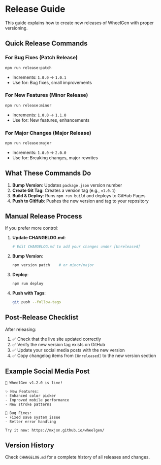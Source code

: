 # Release Guide

This guide explains how to create new releases of WheelGen with proper versioning.

## Quick Release Commands

### For Bug Fixes (Patch Release)
```bash
npm run release:patch
```
- Increments: `1.0.0` → `1.0.1`
- Use for: Bug fixes, small improvements

### For New Features (Minor Release)
```bash
npm run release:minor
```
- Increments: `1.0.0` → `1.1.0`
- Use for: New features, enhancements

### For Major Changes (Major Release)
```bash
npm run release:major
```
- Increments: `1.0.0` → `2.0.0`
- Use for: Breaking changes, major rewrites

## What These Commands Do

1. **Bump Version**: Updates `package.json` version number
2. **Create Git Tag**: Creates a version tag (e.g., `v1.0.1`)
3. **Build & Deploy**: Runs `npm run build` and deploys to GitHub Pages
4. **Push to GitHub**: Pushes the new version and tag to your repository

## Manual Release Process

If you prefer more control:

1. **Update CHANGELOG.md**:
   ```bash
   # Edit CHANGELOG.md to add your changes under [Unreleased]
   ```

2. **Bump Version**:
   ```bash
   npm version patch    # or minor/major
   ```

3. **Deploy**:
   ```bash
   npm run deploy
   ```

4. **Push with Tags**:
   ```bash
   git push --follow-tags
   ```

## Post-Release Checklist

After releasing:

1. ✅ Check that the live site updated correctly
2. ✅ Verify the new version tag exists on GitHub
3. ✅ Update your social media posts with the new version
4. ✅ Copy changelog items from `[Unreleased]` to the new version section

## Example Social Media Post

```
🎨 WheelGen v1.2.0 is live! 

✨ New Features:
- Enhanced color picker
- Improved mobile performance
- New stroke patterns

🐛 Bug Fixes:
- Fixed save system issue
- Better error handling

Try it now: https://mxjxn.github.io/wheelgen/
```

## Version History

Check `CHANGELOG.md` for a complete history of all releases and changes.
